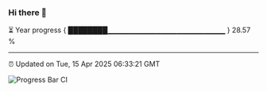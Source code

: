 ### Hi there 👋

⏳ Year progress { ████████▁▁▁▁▁▁▁▁▁▁▁▁▁▁▁▁▁▁▁▁▁▁ } 28.57 %

---

⏰ Updated on Tue, 15 Apr 2025 06:33:21 GMT

![Progress Bar CI](https://github.com/ZhaoGui/ZhaoGui/workflows/Progress%20Bar%20CI/badge.svg)
